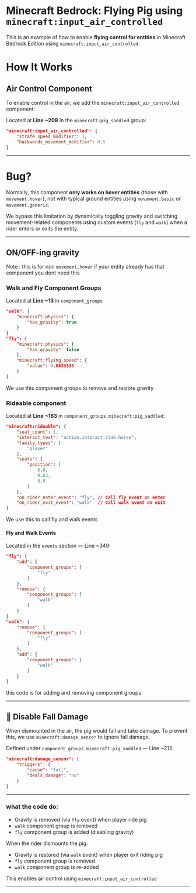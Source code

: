 
# Minecraft Bedrock: Flying Pig using `minecraft:input_air_controlled`

This is an example of how to enable **flying control for entities** in Minecraft Bedrock Edition using `minecraft:input_air_controlled`. 

# How It Works

## Air Control Component

To enable control in the air, we add the `minecraft:input_air_controlled` component:

Located at **Line ~209** in the `minecraft:pig_saddled` group:

```json
"minecraft:input_air_controlled": {
    "strafe_speed_modifier": 1,
    "backwards_movement_modifier": 0.5
}
```

---
# Bug?

Normally, this component **only works on hover entities** (those with `movement.hover`),
not with typical ground entities using `movement.basic` or `movement.generic`.

We bypass this limitation by dynamically toggling gravity and switching movement-related components using custom events (`fly` and `walk`) when a rider enters or exits the entity.

---

## ON/OFF-ing gravity

Note : this is for non `movement.hover` if your entity already has that component you dont need this

### Walk and Fly Component Groups

Located at **Line ~13** in `component_groups`

```json
"walk": {
    "minecraft:physics": {
        "has_gravity": true
    }
}
"fly": {
    "minecraft:physics": {
        "has_gravity": false
    },
    "minecraft:flying_speed": {
        "value": 0.0833333
    }
}
```
We use this component groups to remove and restore gravity
### Rideable component
Located at **Line ~183** in `component_groups.minecraft:pig_saddled`:

```json
"minecraft:rideable": {
    "seat_count": 1,
    "interact_text": "action.interact.ride.horse",
    "family_types": [
        "player"
    ],
    "seats": {
        "position": [
            0.0,
            0.63,
            0.0
        ]
    },
    "on_rider_enter_event": "fly", // Call fly event on enter
    "on_rider_exit_event": "walk"  // Call walk event on exit
}
```

We use this to call fly and walk events  

#### Fly and Walk Events

Located in the `events` section — Line ~349:

```json
"fly": {
    "add": {
        "component_groups": [
            "fly"
        ]
    },
    "remove": {
        "component_groups": [
            "walk"
        ]
    }
}
"walk": {
    "remove": {
        "component_groups": [
            "fly"
        ]
    },
    "add": {
        "component_groups": [
            "walk"
        ]
    }
}
```

this code is for adding and removing component groups

---

## 🛬 Disable Fall Damage

When dismounted in the air, the pig would fall and take damage. To prevent this, we use `minecraft:damage_sensor` to ignore fall damage.

Defined under `component_groups.minecraft:pig_saddled` — Line ~212:

```json
"minecraft:damage_sensor": {
    "triggers": {
        "cause": "fall",
        "deals_damage": "no"
    }
}
```

---


### what the code do:

- Gravity is removed (via `fly` event) when player ride pig
- `walk` component group is removed
- `fly` component group is added (disabling gravity)

When the rider dismounts the pig:

- Gravity is restored (via `walk` event) when player exit riding pig
- `fly` component group is removed
- `walk` component group is re-added

This enables air control using `minecraft:input_air_controlled` 




---





